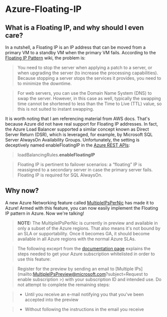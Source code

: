 # Azure-Floating-IP
## What is a Floating IP, and why should I even care?
In a nutshell, a Floating IP is an IP address that can be moved from a primary VM to a standby VM when the primary VM fails.
According to the [Floating IP Pattern](http://en.clouddesignpattern.org/index.php/CDP:Floating_IP_Pattern) wiki, the problem is:
> You need to stop the server when applying a patch to a server, or when upgrading the server (to increase the processing capabilities). Because stopping a server stops the services it provides, you need to to minimize the downtime.

> For web servers, you can use the Domain Name System (DNS) to swap the server. However, in this case as well, typically the swapping time cannot be shortened to less than the Time to Live (TTL) value, so this is not suited to instant swapping.

It is worth noting that I am referencing material from AWS docs. That's because Azure did not have real support for Floating IP addresses. In fact, the Azure Load Balancer supported a similar concept known as Direct Server Return (DSR), which is leveraged, for example, by Microsoft SQL Server AlwaysOn Availability Groups. Unfortunately, the setting is deceptively named enableFloatingIP in the [Azure REST APIs](https://msdn.microsoft.com/en-us/library/mt163574.aspx):
> loadBalancingRules.**enableFloatingIP**

> Floating IP is pertinent to failover scenarios: a “floating” IP is reassigned to a secondary server in case the primary server fails. Floating IP is required for SQL AlwaysOn.

## Why now?
A new Azure Networking feature called [MultipleIPsPerNic](https://docs.microsoft.com/en-us/azure/virtual-network/virtual-network-multiple-ip-addresses-portal) has made it to Azure! Armed with this feature, you can now easily implement the Floating IP pattern in Azure. Now we're talking!
> **NOTE:** The MultipleIPsPerNic is currently in preview and available in only a subset of the Azure regions. That also means it's not bound by an SLA or supportability. Once it becomes GA, it should become available in all Azure regions with the normal Azure SLAs.

> The following exceprt from the [documentation page](https://docs.microsoft.com/en-us/azure/virtual-network/virtual-network-multiple-ip-addresses-portal) explains the steps needed to get your Azure subscription whitelisted in order to use this feature:

> Register for the preview by sending an email to [Multiple IPs](mailto:MultipleIPsPreview@microsoft.com?subject=Request to enable subscription <subscription id>>) with your subscription ID and intended use. Do not attempt to complete the remaining steps:

>  * Until you receive an e-mail notifying you that you've been accepted into the preview

>  * Without following the instructions in the email you receive

